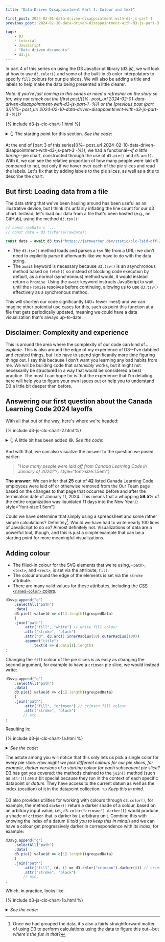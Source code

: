 ```yaml
---
title: "Data-Driven Disappointment Part 4: Colour and text"

first_post: 2024-02-01-data-driven-disappointment-with-d3-js-part-1
previous_post: 2024-02-10-data-driven-disappointment-with-d3-js-part-3

tags:
    - D3
    - tutorial
    - JavaScript
    - "Data driven documents"
    - d3.js
---
```


In part 4 of this series on using the D3 JavaScript library (d3.js), we will look at how to use `d3.color()` and some of the built-in `d3` color interpolators to specify `fill` colours for our pie slices. We will also be adding a title and labels to help make the data being presented a little clearer.

_Note: if you're just coming to this series or need a refresher on the story so far, why not check out the [first post]({%- post_url 2024-02-01-data-driven-disappointment-with-d3-js-part-1 -%}) or the [previous post (part 3)]({%- post_url 2024-02-10-data-driven-disappointment-with-d3-js-part-3 -%})?_

{% include d3-js-clc-chart-1.html %}

<details><summary>👆 The starting point for this section. <em>See the code</em>:</summary>
<div markdown="1">
```html
{% include d3-js-clc-chart-1.html %}
```
</div>
</details>

At the end of [part 3 of this series]({%- post_url 2024-02-10-data-driven-disappointment-with-d3-js-part-3 -%}), we had a functional--_if a little boring_--pie chart, constructed through the use of `d3.pie()` and `d3.arc()`. With it, we can see the relative proportion of how many people were laid off compared to not, but only if we hover over each of the pie slices and read the labels. Let's fix that by adding labels to the pie slices, as well as a title to describe the chart.

## But first: Loading data from a file

The data string that we've been hauling around has been useful as an illustrative device, but I think it's unfairly inflating the line count for our d3 chart. Instead, let's load our data from a file that's been hosted (e.g., on GitHub), using the method `d3.tsv()`:

```javascript
// const rawData = `...`
// const data = d3.tsvParse(rawData);

const data = await d3.tsv("https://jernwerber.dev/static/clc-laid-off-2024-01-20.tsv");
```

- The `d3.tsv()` method loads and parses a `tsv` file from a URL; we don't need to explicitly parse it afterwards like we have to do with the data string.
- The `await` keyword is necessary because `d3.tsv()` is an asynchronous method based on `fetch()` so instead of blocking code execution by default, as a normal (synchronous) method would, it would instead return a `Promise`. Using the `await` keyword instructs JavaScript to wait until the `Promise` resolves before continuing, allowing us to use `d3.tsv()` effectively as a synchronous method.

This will shorten our code significantly (40+ fewer lines!) and we can imagine other potential use cases for this, such as point this function at a file that gets periodically updated, meaning we could have a data visualization that's always up-to-date.

## Disclaimer: Complexity and experience

This is around the area where the complexity of our code can kind of... _explode_. This is also around the edge of my experience of D3--I've dabbled and created things, but I do have to spend significantly more time figuring things out. I say this because I don't want you learning any bad habits from me. We will be building code that _ostensibly_ works, but it might not necessarily be structured in a way that would be considered a best practice. The most I can hope for is that the experience that I'm detailing here will help you to figure your own issues out or help you to understand D3 a little bit deeper than before.

## Answering our first question about the Canada Learning Code 2024 layoffs

With all that out of the way, here's where we're headed:

{% include d3-js-clc-chart-2.html %}

<details><summary>👆 A little bit has been added 😅. <em>See the code</em>:</summary>
<div markdown="1">
```html
{% include d3-js-clc-chart-2.html %}
```
</div>
</details>

And with that, we can also visualize the answer to the question we posed earlier:

> "_How many people were laid off from Canada Learning Code in January of 2024?_"{: style="font-size:1.5em"}

**The answer:** We can infer that **25** out of **42** listed Canada Learning Code employees were laid off or otherwise removed from the Our Team page based on the changes to that page that occurred before and after the termination date of January 11, 2024. This means that a whopping **59.5%** of the entire organization was liquidated 11 days into the New Year.{: style="font-size:1.5em"}

Could we have determine that simply using a spreadsheet and some rather simple calculations? Definitely[^d3Calc]. Would we have had to write nearly 100 lines of JavaScript to do so? Almost definitely not. Visualizations of data are a powerful tool, though, and this is just a simple example that can be a starting point for more meaningful visualizations.

[^d3Calc]: Once we had grouped the data, it's also a fairly straightforward matter of using D3 to perform calculations using the data to figure this out--but _where's the fun in that_?

## Adding colour

- The filled-in colour for the SVG elements that we're using, `<path>`, `<text>`, and `<rect>`, is set via the attribute, `fill`.
- The colour around the edge of the elements is set via the `stroke` attribute.
- There are many valid values for these attributes, including the [CSS `<named-color>` colors](https://developer.mozilla.org/en-US/docs/Web/CSS/named-color).

```javascript
d3svg.append("g")
    .selectAll("path")
    .data(
    d3.pie().value(d => d[1].length)(groupedData)
    )
    .join("path")
        .attr("fill", "white") // white fill colour
        .attr("stroke", "black")
        .attr("d", d3.arc().innerRadius(50).outerRadius(100))
        .append("title")
            .text(d => d.data[1].length)
;
```

Changing the `fill` colour of the pie slices is as easy as changing the second argument, for example to have a `crimson` pie slice, we would instead write:

```javascript
d3svg.append("g")
    .selectAll("path")
    .data(
    d3.pie().value(d => d[1].length)(groupedData)
    )
    .join("path")
        .attr("fill", "crimson") // crimson fill colour
        .attr("stroke", "black")
        // etc.
;
```
Resulting in:

{% include d3-js-clc-chart-1a.html %}

<details><summary><em>See the code</em>:</summary>
<div markdown="1">
```html
{% include d3-js-clc-chart-1a.html %}
```
</div>
</details>

The astute among you will notice that this only lets us pick a single color for every pie slice. _How might we pick different colours for our pie slices, for example, darker versions of a starting colour for each subsequent pie slice?_ D3 has got you covered: the methods chained to the `join()` method (such as `attr()`) are a bit special because they run in the context of each specific datapoint or _datum_. They have access to the current datum as well as the index (position) of it in the datapoint collection. _👈 Keep this in mind._

D3 also provides utilities for working with colours through `d3.color()`, for example, the method `darker()` return a darker shade of a colour, based on an arbitrary input value, i.e., `d3.color("crimson").darker(1)` would produce a shade of `crimson` that is darker by `1` arbitrary unit. Combine this with knowing the index of a datum (_I told you to keep this in mind!_) and we can have a colour get progressively darker in correspondence with its index, for example:

```javascript
d3svg.append("g")
    .selectAll("path")
    .data(
    d3.pie().value(d => d[1].length)(groupedData)
    )
    .join("path")
        .attr("fill", (d, i) => d3.color("crimson").darker(i)) // crimson fill colour
        .attr("stroke", "black")
        // etc.
;
```

Which, in practice, looks like:

{% include d3-js-clc-chart-1b.html %}

<details><summary><em>See the code</em>:</summary>
<div markdown="1">
```html
{% include d3-js-clc-chart-1b.html %}
```
</div>
</details>
